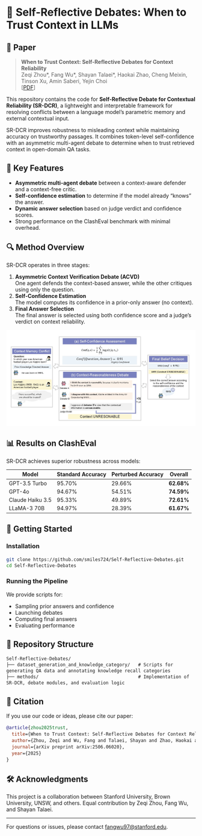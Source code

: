 # 🧠 Self-Reflective Debates: When to Trust Context in LLMs

## 📜 Paper

> **When to Trust Context: Self-Reflective Debates for Context Reliability**  
> Zeqi Zhou*, Fang Wu*, Shayan Talaei*, Haokai Zhao, Cheng Meixin, Tinson Xu, Amin Saberi, Yejin Choi  
> [[PDF](https://arxiv.org/abs/2506.06020)]

This repository contains the code for **Self-Reflective Debate for Contextual Reliability (SR-DCR)**, a lightweight and interpretable framework for resolving conflicts between a language model’s parametric memory and external contextual input.

SR-DCR improves robustness to misleading context while maintaining accuracy on trustworthy passages. It combines token-level self-confidence with an asymmetric multi-agent debate to determine when to trust retrieved context in open-domain QA tasks.

## 🌟 Key Features

- **Asymmetric multi-agent debate** between a context-aware defender and a context-free critic.
- **Self-confidence estimation** to determine if the model already “knows” the answer.
- **Dynamic answer selection** based on judge verdict and confidence scores.
- Strong performance on the ClashEval benchmark with minimal overhead.


## 🔍 Method Overview

SR-DCR operates in three stages:
1. **Asymmetric Context Verification Debate (ACVD)**  
   One agent defends the context-based answer, while the other critiques using only the question.
2. **Self-Confidence Estimation**  
   The model computes its confidence in a prior-only answer (no context).
3. **Final Answer Selection**  
   The final answer is selected using both confidence score and a judge’s verdict on context reliability.

<p align="center">
  <img src="fig.jpg" width="600">
</p>

## 📊 Results on ClashEval

SR-DCR achieves superior robustness across models:

| Model            | Standard Accuracy | Perturbed Accuracy | Overall |
|------------------|-------------------|---------------------|---------|
| GPT-3.5 Turbo    | 95.70%            | 29.66%              | **62.68%** |
| GPT-4o           | 94.67%            | 54.51%              | **74.59%** |
| Claude Haiku 3.5 | 95.33%            | 49.89%              | **72.61%** |
| LLaMA-3 70B      | 94.97%            | 28.39%              | **61.67%** |

## 🧪 Getting Started

### Installation

```bash
git clone https://github.com/smiles724/Self-Reflective-Debates.git
cd Self-Reflective-Debates
```

### Running the Pipeline

We provide scripts for:
- Sampling prior answers and confidence
- Launching debates
- Computing final answers
- Evaluating performance

## 📁 Repository Structure

```
Self-Reflective-Debates/
├── dataset_generation_and_knowledge_category/   # Scripts for generating QA data and annotating knowledge recall categories
├── methods/                                     # Implementation of SR-DCR, debate modules, and evaluation logic
```

## 📄 Citation

If you use our code or ideas, please cite our paper:

```bibtex
@article{zhou2025trust,
  title={When to Trust Context: Self-Reflective Debates for Context Reliability},
  author={Zhou, Zeqi and Wu, Fang and Talaei, Shayan and Zhao, Haokai and Meixin, Cheng and Xu, Tinson and Saberi, Amin and Choi, Yejin},
  journal={arXiv preprint arXiv:2506.06020},
  year={2025}
}
```

## 🛠 Acknowledgments

This project is a collaboration between Stanford University, Brown University, UNSW, and others. Equal contribution by Zeqi Zhou, Fang Wu, and Shayan Talaei.

---

For questions or issues, please contact [fangwu97@stanford.edu](mailto:fangwu97@stanford.edu).

